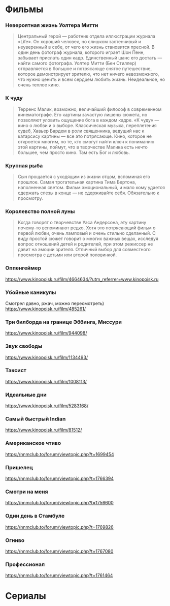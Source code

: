 # Фильмы

### Невероятная жизнь Уолтера Митти

> Центральный герой — работник отдела иллюстрации журнала «Life». Он хороший человек, но слишком застенчивый и неуверенный в себе, от чего его жизнь становится пресной. В один день фотограф журнала, которого играет Шон Пенн, забывает прислать один кадр. Единственный шанс его достать — найти самого фотографа. Уолтер Митти (Бен Стиллер) отправляется в большое и потрясающе снятое путешествие, которое демонстрирует зрителю, что нет ничего невозможного, что нужно ценить и всем сердцем любить жизнь. Неидеальное, но очень теплое кино.

### К чуду

>Терренс Малик, возможно, величайший философ в современном кинематографе. Его картины зачастую лишены сюжета, но позволяют уловить ощущение бога в каждом кадре. «К чуду» — кино о любви и о выборе. Классическая музыка, переплетения судеб, Хавьер Бардем в роли священника, ведущий нас к катарсису картины — все это потрясающе. Кино, которое не откроется многим, но те, кто смогут найти ключ к пониманию этой картины, поймут, что в творчестве Малика есть нечто большее, чем просто кино. Там есть Бог и любовь.

### Крупная рыба

> Сын прощается с уходящим из жизни отцом, вспоминая его прошлое. Самая трогательная картина Тима Бертона, наполненная светом. Фильм эмоциональный, и мало кому удается сдержать слезы в конце — не сдерживайте себя. Обязательно к просмотру.

### Королевство полной луны

> Когда говорят о творчевстве Уэса Андерсона, эту картину почему-то вспоминают редко. Хотя это потрясающий фильм о первой любви, очень ламповый и очень стильно сделанный. С виду простой сюжет говорит о многих важных вещах, исследуя вопрос отношений детей и родителей, при этом режиссер не давит на эмоции зрителя. Отличный выбор для совместного просмотра с детьми или второй половинкой.

### Оппенгеймер
https://www.kinopoisk.ru/film/4664634/?utm_referrer=www.kinopoisk.ru

### Убойные каникулы
Смотрел давно, ржач, можно пересмотреть)
https://www.kinopoisk.ru/film/485261/

### Три билборда на границе Эббинга, Миссури
https://www.kinopoisk.ru/film/944098/

### Звук свободы
https://www.kinopoisk.ru/film/1134493/
### Таксист
https://www.kinopoisk.ru/film/1008113/
### Идеальные дни
https://www.kinopoisk.ru/film/5283168/
### Самый быстрый Indian
https://www.kinopoisk.ru/film/81512/

### Американское чтиво
https://nnmclub.to/forum/viewtopic.php?t=1699454
### Пришелец
https://nnmclub.to/forum/viewtopic.php?t=1766394

### Смотри на меня
https://nnmclub.to/forum/viewtopic.php?t=1756600

### Один день в Стамбуле
https://nnmclub.to/forum/viewtopic.php?t=1769826

### Огниво
https://nnmclub.to/forum/viewtopic.php?t=1767080
### Профессионал
https://nnmclub.to/forum/viewtopic.php?t=1761464

# Сериалы
